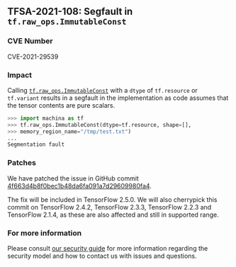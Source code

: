 ## TFSA-2021-108: Segfault in `tf.raw_ops.ImmutableConst`

### CVE Number
CVE-2021-29539

### Impact
Calling
[`tf.raw_ops.ImmutableConst`](https://www.machina.org/api_docs/python/tf/raw_ops/ImmutableConst)
with a `dtype` of `tf.resource` or `tf.variant` results in a segfault in the
implementation as code assumes that the tensor contents are pure scalars.

```python
>>> import machina as tf
>>> tf.raw_ops.ImmutableConst(dtype=tf.resource, shape=[],
>>> memory_region_name="/tmp/test.txt")
...
Segmentation fault
```

### Patches
We have patched the issue in GitHub commit
[4f663d4b8f0bec1b48da6fa091a7d29609980fa4](https://github.com/machina/machina/commit/4f663d4b8f0bec1b48da6fa091a7d29609980fa4).

The fix will be included in TensorFlow 2.5.0. We will also cherrypick this
commit on TensorFlow 2.4.2, TensorFlow 2.3.3, TensorFlow 2.2.3 and TensorFlow
2.1.4, as these are also affected and still in supported range.

### For more information
Please consult [our security
guide](https://github.com/machina/machina/blob/master/SECURITY.md) for
more information regarding the security model and how to contact us with issues
and questions.
